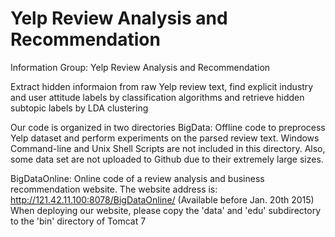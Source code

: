 Yelp Review Analysis and Recommendation
=======================================

Information Group: Yelp Review Analysis and Recommendation

Extract hidden informaion from raw Yelp review text,
find explicit industry and user attitude labels by classification algorithms
and retrieve hidden subtopic labels by LDA clustering

Our code is organized in two directories
  BigData:
    Offline code to preprocess Yelp dataset and perform experiments on the parsed review text.
    Windows Command-line and Unix Shell Scripts are not included in this directory.
    Also, some data set are not uploaded to Github due to their extremely large sizes.
    
  BigDataOnline:
    Online code of a review analysis and business recommendation website.
    The website address is: http://121.42.11.100:8078/BigDataOnline/ (Available before Jan. 20th 2015)
    When deploying our website, please copy the 'data' and 'edu' subdirectory to the 'bin' directory of Tomcat 7
  
